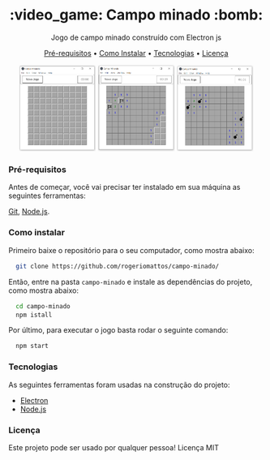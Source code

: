 <h1 align="center">:video_game: Campo minado :bomb:</h1>
<p align="center">Jogo de campo minado construído com Electron js</p>

<p align="center">
  <a href="#pré-requisitos">Pré-requisitos</a> • 
  <a href="#como-instalar">Como Instalar</a> •
  <a href="#tecnologias">Tecnologias</a> •
  <a href="#licença">Licença</a>
</p>

<p align="center">
  
  <img width="30%" src="./demos/1_tela_inicial.PNG" />

  <img  width="30%" src="./demos/2_tela_jogando.PNG" />
  
  <img  width="30%" src="./demos/3_tela_final.PNG" />
</p>

### Pré-requisitos
Antes de começar, você vai precisar ter instalado em sua máquina as seguintes ferramentas:

[Git](https://git-scm.com), [Node.js](https://nodejs.org/en/). 

### Como instalar
Primeiro baixe o repositório para o seu computador, como mostra abaixo:
```bash
  git clone https://github.com/rogeriomattos/campo-minado/
```

Então, entre na pasta ``campo-minado`` e instale as dependências do projeto, como mostra abaixo:
```bash
  cd campo-minado
  npm istall
```

Por último, para executar o jogo basta rodar o seguinte comando:
```bash
  npm start
```

### Tecnologias

As seguintes ferramentas foram usadas na construção do projeto:

- [Electron](https://www.electronjs.org/)
- [Node.js](https://nodejs.org/en/)

### Licença
Este projeto pode ser usado por qualquer pessoa! Licença MIT

